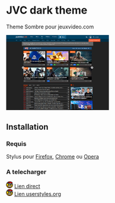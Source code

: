 # JVC dark theme
Theme Sombre pour jeuxvideo.com

<img src="images/screenjvc.PNG" alt="drawing" width=55%/> 


## Installation
### Requis
Stylus pour [Firefox](https://addons.mozilla.org/en-US/firefox/addon/styl-us/), [Chrome](https://chrome.google.com/webstore/detail/stylus/clngdbkpkpeebahjckkjfobafhncgmne) ou [Opera](https://addons.opera.com/en-gb/extensions/details/stylus/)
### A telecharger
<img src="images/noel.png" alt="drawing" width="18"/> [Lien direct](https://github.com/ChevalierSoft/jvc_dark_theme/jvc_dark_theme.user.css)<br/>
<img src="images/noel.png" alt="drawing" width="18"/> [Lien userstyles.org](https://userstyles.org/styles/178159/) 


